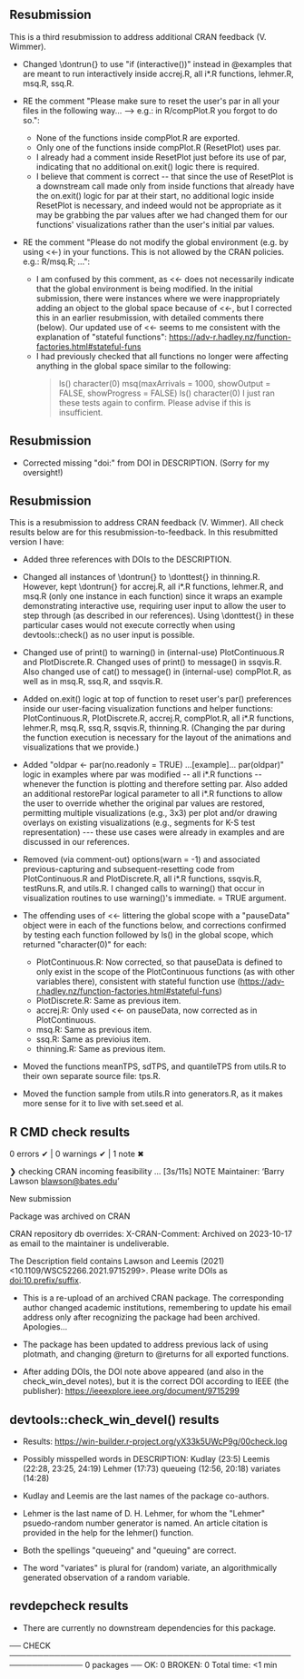 ## Resubmission

This is a third resubmission to address additional CRAN feedback (V. Wimmer).

* Changed \dontrun{} to use "if (interactive())" instead in @examples that are
  meant to run interactively inside accrej.R, all i*.R functions, lehmer.R,
  msq.R, ssq.R.

* RE the comment "Please make sure to reset the user's par in all your files in
  the following way...  --> e.g.: in R/compPlot.R you forgot to do so.":
    - None of the functions inside compPlot.R are exported.
    - Only one of the functions inside compPlot.R (ResetPlot) uses par.
    - I already had a comment inside ResetPlot just before its use of par,
      indicating that no additional on.exit() logic there is required.
    - I believe that comment is correct -- that since the use of ResetPlot is
      a downstream call made only from inside functions that already have
      the on.exit() logic for par at their start, no additional logic inside
      ResetPlot is necessary, and indeed would not be appropriate as it may
      be grabbing the par values after we had changed them for our functions'
      visualizations rather than the user's initial par values.

* RE the comment "Please do not modify the global environment (e.g. by using
  <<-) in your functions. This is not allowed by the CRAN policies. 
  e.g.: R/msq.R; ...":
    - I am confused by this comment, as <<- does not necessarily indicate that
      the global environment is being modified.  In the initial submission, there
      were instances where we were inappropriately adding an object to the global
      space because of <<-, but I corrected this in an earlier resubmission, with
      detailed comments there (below).  Our updated use of <<- seems to me
      consistent with the explanation of "stateful functions":
            https://adv-r.hadley.nz/function-factories.html#stateful-funs
    - I had previously checked that all functions no longer were affecting
      anything in the global space similar to the following:
        > ls()
        character(0)
        > msq(maxArrivals = 1000, showOutput = FALSE, showProgress = FALSE)
        > ls()
        character(0)
      I just ran these tests again to confirm.  Please advise if this is
      insufficient.

## Resubmission

* Corrected missing "doi:" from DOI in DESCRIPTION.  (Sorry for my oversight!)

## Resubmission

This is a resubmission to address CRAN feedback (V. Wimmer). All check results
below are for this resubmission-to-feedback.  In this resubmitted version I
have:

* Added three references with DOIs to the DESCRIPTION.

* Changed all instances of \dontrun{} to \donttest{} in thinning.R.  However,
  kept \dontrun{} for accrej.R, all i*.R functions, lehmer.R, and msq.R (only
  one instance in each function) since it wraps an example demonstrating
  interactive use, requiring user input to allow the user to step through (as
  described in our references).  Using \donttest{} in these particular cases
  would not execute correctly when using devtools::check() as no user input
  is possible.

* Changed use of print() to warning() in (internal-use) PlotContinuous.R and
  PlotDiscrete.R.  Changed uses of print() to message() in ssqvis.R.  Also
  changed use of cat() to message() in (internal-use) compPlot.R, as well as
  in msq.R, ssq.R, and ssqvis.R.

* Added on.exit() logic at top of function to reset user's par() preferences
  inside our user-facing visualization functions and helper functions: 
  PlotContinuous.R, PlotDiscrete.R, accrej.R, compPlot.R, all i*.R functions,
  lehmer.R, msq.R, ssq.R, ssqvis.R, thinning.R.  (Changing the par during the
  function execution is necessary for the layout of the animations and
  visualizations that we provide.)

* Added "oldpar <- par(no.readonly = TRUE) ...[example]... par(oldpar)" logic
  in examples where par was modified -- all i*.R functions -- whenever the
  function is plotting and therefore setting par.  Also added an additional
  restorePar logical parameter to all i*.R functions to allow the user to
  override whether the original par values are restored, permitting multiple
  visualizations (e.g., 3x3) per plot and/or drawing overlays on existing
  visualizations (e.g., segments for K-S test representation) --- these use
  cases were already in examples and are discussed in our references.

* Removed (via comment-out) options(warn = -1) and associated previous-capturing
  and subsequent-resetting code from PlotContinuous.R and PlotDiscrete.R, all
  i*.R functions, ssqvis.R, testRuns.R, and utils.R.  I changed calls to
  warning() that occur in visualization routines to use warning()'s 
  immediate. = TRUE argument.

* The offending uses of <<- littering the global scope with a "pauseData" object
  were in each of the functions below, and corrections confirmed by testing
  each function followed by ls() in the global scope, which returned
  "character(0)" for each:
    * PlotContinuous.R: Now corrected, so that pauseData is defined to only
        exist in the scope of the PlotContinuous functions (as with other
        variables there), consistent with stateful function use
        (https://adv-r.hadley.nz/function-factories.html#stateful-funs)
    * PlotDiscrete.R: Same as previous item.
    * accrej.R: Only used <<- on pauseData, now corrected as in PlotContinuous.
    * msq.R: Same as previous item.
    * ssq.R: Same as previoius item.
    * thinning.R: Same as previous item.

* Moved the functions meanTPS, sdTPS, and quantileTPS from utils.R to their own
  separate source file: tps.R.

* Moved the function sample from utils.R into generators.R, as it makes more 
  sense for it to live with set.seed et al.

## R CMD check results

0 errors ✔ | 0 warnings ✔ | 1 note ✖

❯ checking CRAN incoming feasibility ... [3s/11s] NOTE
  Maintainer: ‘Barry Lawson <blawson@bates.edu>’

  New submission

  Package was archived on CRAN

  CRAN repository db overrides:
    X-CRAN-Comment: Archived on 2023-10-17 as email to the maintainer is
      undeliverable.

  The Description field contains
    Lawson and Leemis (2021) <10.1109/WSC52266.2021.9715299>.
  Please write DOIs as <doi:10.prefix/suffix>.

* This is a re-upload of an archived CRAN package. The corresponding author
  changed academic institutions, remembering to update his email address only
  after recognizing the package had been archived.  Apologies...
 
* The package has been updated to address previous lack of using plotmath, and
  changing @return to @returns for all exported functions.

* After adding DOIs, the DOI note above appeared (and also in the 
  check_win_devel notes), but it is the correct DOI according to IEEE
  (the publisher): https://ieeexplore.ieee.org/document/9715299


## devtools::check_win_devel() results

* Results: https://win-builder.r-project.org/yX33k5UWcP9g/00check.log

* Possibly misspelled words in DESCRIPTION:
    Kudlay (23:5)
    Leemis (22:28, 23:25, 24:19)
    Lehmer (17:73)
    queueing (12:56, 20:18)
    variates (14:28)

* Kudlay and Leemis are the last names of the package co-authors.
* Lehmer is the last name of D. H. Lehmer, for whom the "Lehmer"
  psuedo-random number generator is named.  An article citation
  is provided in the help for the lehmer() function.
* Both the spellings "queueing" and "queuing" are correct.
* The word "variates" is plural for (random) variate, an 
  algorithmically generated observation of a random variable.


## revdepcheck results

* There are currently no downstream dependencies for this package.

── CHECK ─────────────────────────────────────────────────────────────── 0 packages ──
OK: 0
BROKEN: 0
Total time: <1 min
